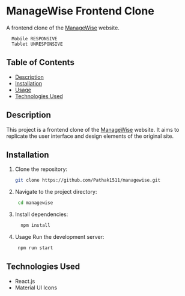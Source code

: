 # ManageWise Frontend Clone

A frontend clone of the [ManageWise](https://managewise.framer.website/) website.

```text
  Mobile RESPONSIVE
  Tablet UNRESPONSIVE
```

## Table of Contents

- [Description](#description)
- [Installation](#installation)
- [Usage](#usage)
- [Technologies Used](#technologies-used)

## Description

This project is a frontend clone of the [ManageWise](https://managewise.framer.website/) website. It aims to replicate the user interface and design elements of the original site.

## Installation

1. Clone the repository:

   ```bash
   git clone https://github.com/Pathak1511/managewise.git
   ```

2. Navigate to the project directory:
   ```bash
    cd managewise
   ```
3. Install dependencies:

   ```bash
     npm install
   ```

4. Usage
   Run the development server:
   ```bash
    npm run start
   ```

## Technologies Used

- React.js
- Material UI Icons
